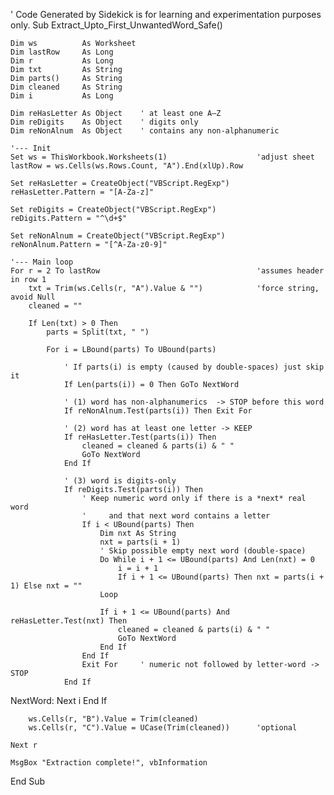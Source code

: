 ' Code Generated by Sidekick is for learning and experimentation purposes only.
Sub Extract_Upto_First_UnwantedWord_Safe()

    Dim ws          As Worksheet
    Dim lastRow     As Long
    Dim r           As Long
    Dim txt         As String
    Dim parts()     As String
    Dim cleaned     As String
    Dim i           As Long
    
    Dim reHasLetter As Object    ' at least one A–Z
    Dim reDigits    As Object    ' digits only
    Dim reNonAlnum  As Object    ' contains any non-alphanumeric
    
    '--- Init
    Set ws = ThisWorkbook.Worksheets(1)                    'adjust sheet
    lastRow = ws.Cells(ws.Rows.Count, "A").End(xlUp).Row
    
    Set reHasLetter = CreateObject("VBScript.RegExp")
    reHasLetter.Pattern = "[A-Za-z]"
    
    Set reDigits = CreateObject("VBScript.RegExp")
    reDigits.Pattern = "^\d+$"
    
    Set reNonAlnum = CreateObject("VBScript.RegExp")
    reNonAlnum.Pattern = "[^A-Za-z0-9]"
    
    '--- Main loop
    For r = 2 To lastRow                                   'assumes header in row 1
        txt = Trim(ws.Cells(r, "A").Value & "")            'force string, avoid Null
        cleaned = ""
        
        If Len(txt) > 0 Then
            parts = Split(txt, " ")
            
            For i = LBound(parts) To UBound(parts)
                
                ' If parts(i) is empty (caused by double-spaces) just skip it
                If Len(parts(i)) = 0 Then GoTo NextWord
                
                ' (1) word has non-alphanumerics  -> STOP before this word
                If reNonAlnum.Test(parts(i)) Then Exit For
                
                ' (2) word has at least one letter -> KEEP
                If reHasLetter.Test(parts(i)) Then
                    cleaned = cleaned & parts(i) & " "
                    GoTo NextWord
                End If
                
                ' (3) word is digits-only
                If reDigits.Test(parts(i)) Then
                    ' Keep numeric word only if there is a *next* real word
                    '     and that next word contains a letter
                    If i < UBound(parts) Then
                        Dim nxt As String
                        nxt = parts(i + 1)
                        ' Skip possible empty next word (double-space)
                        Do While i + 1 <= UBound(parts) And Len(nxt) = 0
                            i = i + 1
                            If i + 1 <= UBound(parts) Then nxt = parts(i + 1) Else nxt = ""
                        Loop
                        
                        If i + 1 <= UBound(parts) And reHasLetter.Test(nxt) Then
                            cleaned = cleaned & parts(i) & " "
                            GoTo NextWord
                        End If
                    End If
                    Exit For     ' numeric not followed by letter-word -> STOP
                End If
                
NextWord:
            Next i
        End If
        
        ws.Cells(r, "B").Value = Trim(cleaned)
        ws.Cells(r, "C").Value = UCase(Trim(cleaned))      'optional
        
    Next r
    
    MsgBox "Extraction complete!", vbInformation

End Sub
